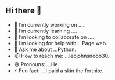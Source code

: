 ## Hi there 👋

- 🔭 I’m currently working on ....
- 🌱 I’m currently learning ....
- 👯 I’m looking to collaborate on ....
- 🤔 I’m looking for help with ...Page web.
- 💬 Ask me about ...Python.
- 📫 How to reach me: ...leojohnsnoob30.
- 😄 Pronouns: ...He.
- ⚡ Fun fact: ...I paid a skin the fortnite.

